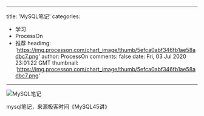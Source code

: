 
---
title: 'MySQL笔记'
categories: 
 - 学习
 - ProcessOn
 - 推荐
headimg: 'https://img.processon.com/chart_image/thumb/5efca0abf346fb1ae58adbc7.png'
author: ProcessOn
comments: false
date: Fri, 03 Jul 2020 23:01:22 GMT
thumbnail: 'https://img.processon.com/chart_image/thumb/5efca0abf346fb1ae58adbc7.png'
---

<div>   
<img class="thumb" alt="MySQL笔记" src="https://img.processon.com/chart_image/thumb/5efca0abf346fb1ae58adbc7.png" referrerpolicy="no-referrer">
<p>mysql笔记，来源极客时间《MySQL45讲》</p>  
</div>
            